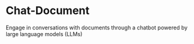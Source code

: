 # Chat-Document
Engage in conversations with documents through a chatbot powered by large language models (LLMs)
